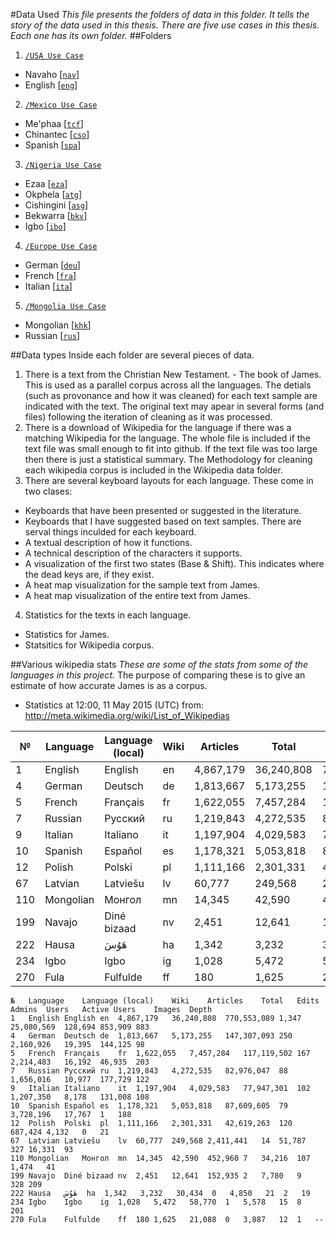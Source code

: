 #Data Used
_This file presents the folders of data in this folder. It tells the story of the data used in this thesis. There are five use cases in this thesis. Each one has its own folder._
##Folders

1. [`/USA Use Case`](/Publications/2015%20-%20Thesis/Data%20Used/1.%20USA%20Use%20Case)
 * Navaho [[`nav`](http://www.ethnologue.com/language/nav)]
 * English [[`eng`](http://www.ethnologue.com/language/eng)]
2. [`/Mexico Use Case`](/Publications/2015%20-%20Thesis/Data%20Used/2.%20Mexico%20Use%20Case)
 * Me'phaa [[`tcf`](http://www.ethnologue.com/language/tcf)]
 * Chinantec [[`cso`](http://www.ethnologue.com/language/cso)]
 * Spanish	[[`spa`](http://www.ethnologue.com/language/spa)]
3. [`/Nigeria Use Case`](/Publications/2015%20-%20Thesis/Data%20Used/3.%20Nigeria%20Use%20Case)
 * Ezaa [[`eza`](http://www.ethnologue.com/language/eza)]
 * Okphela [[`atg`](http://www.ethnologue.com/language/atg)]
 * Cishingini [[`asg`](http://www.ethnologue.com/language/asg)]
 * Bekwarra [[`bkv`](http://www.ethnologue.com/language/bkv)]
 * Igbo [[`ibo`](http://www.ethnologue.com/language/ibo)]
4. [`/Europe Use Case`](/Publications/2015%20-%20Thesis/Data%20Used/4.%20Europe%20Use%20Case)
 * German [[`deu`](http://www.ethnologue.com/language/deu)]
 * French [[`fra`](http://www.ethnologue.com/language/fra)]
 * Italian [[`ita`](http://www.ethnologue.com/language/ita)]
5. [`/Mongolia Use Case`](/Publications/2015%20-%20Thesis/Data%20Used/5.%20Mongolia%20Use%20Case)
 * Mongolian [[`khk`](http://www.ethnologue.com/language/khk)]
 * Russian [[`rus`](http://www.ethnologue.com/language/rus)]

##Data types
Inside each folder are several pieces of data.

1. There is a text from the Christian New Testament. - The book of James. This is used as a parallel corpus across all the languages. The detials (such as provonance and how it was cleaned) for each text sample are indicated with the text. The original text may apear in several forms (and files) following the iteration of cleaning as it was processed.
2. There is a download of Wikipedia for the language if there was a matching Wikipedia for the language. The whole file is included if the text file was small enough to fit into github. If the text file was too large then there is just a statistical summary. The Methodology for cleaning each wikipedia corpus is included in the Wikipedia data folder.
3. There are several keyboard layouts for each language. These come in two clases:
 * Keyboards that have been presented or suggested in the literature.
 * Keyboards that I have suggested based on text samples.
 There are serval things inculded for each keyboard.
  * A textual description of how it functions.
  * A technical description of the characters it supports.
  * A visualization of the first two states (Base & Shift). This indicates where the dead keys are, if they exist.
  * A heat map visualization for the sample text from James.
  * A heat map visualization of the entire text from James.
4. Statistics for the texts in each language.
 * Statistics for James.
 * Statsitics for Wikipedia corpus.

##Various wikipedia stats
_These are some of the stats from some of the languages in this project._
The purpose of comparing these is to give an estimate of how accurate James is as a corpus.

* Statistics at 12:00, 11 May 2015 (UTC) from: http://meta.wikimedia.org/wiki/List_of_Wikipedias

№|Language|Language (local)|Wiki|Articles|Total|Edits|Admins|Users|Active Users|Images|Depth
---|---|---|---|---|---|---|---|---|---|---|---
1|English|English|en|4,867,179|36,240,808|770,553,089|1,347|25,080,569|128,694|853,909|883
4|German|Deutsch|de|1,813,667|5,173,255|147,307,093|250|2,160,926|19,395|144,125|98
5|French|Français|fr|1,622,055|7,457,284|117,119,502|167|2,214,483|16,192|46,935|203
7|Russian|Русский|ru|1,219,843|4,272,535|82,976,047|88|1,656,016|10,977|177,729|122
9|Italian|Italiano|it|1,197,904|4,029,583|77,947,301|102|1,207,350|8,178|131,008|108
10|Spanish|Español|es|1,178,321|5,053,818|87,609,605|79|3,728,196|17,767|1|188
12|Polish|Polski|pl|1,111,166|2,301,331|42,619,263|120|687,424|4,132|0|21
67|Latvian|Latviešu|lv|60,777|249,568|2,411,441|14|51,787|327|16,331|93
110|Mongolian|Монгол|mn|14,345|42,590|452,960|7|34,216|107|1,474|41
199|Navajo|Diné bizaad|nv|2,451|12,641|152,935|2|7,780|9|328|209
222|Hausa|هَوُسَ|ha|1,342|3,232|30,434|0|4,850|21|2|19
234|Igbo|Igbo|ig|1,028|5,472|58,770|1|5,578|15|8|201
270|Fula|Fulfulde|ff|180|1,625|21,088|0|3,887|12|1|--


```
№	Language	Language (local)	Wiki	Articles	Total	Edits	Admins	Users	Active Users	Images	Depth
1	English	English	en	4,867,179	36,240,808	770,553,089	1,347	25,080,569	128,694	853,909	883
4	German	Deutsch	de	1,813,667	5,173,255	147,307,093	250	2,160,926	19,395	144,125	98
5	French	Français	fr	1,622,055	7,457,284	117,119,502	167	2,214,483	16,192	46,935	203
7	Russian	Русский	ru	1,219,843	4,272,535	82,976,047	88	1,656,016	10,977	177,729	122
9	Italian	Italiano	it	1,197,904	4,029,583	77,947,301	102	1,207,350	8,178	131,008	108
10	Spanish	Español	es	1,178,321	5,053,818	87,609,605	79	3,728,196	17,767	1	188
12	Polish	Polski	pl	1,111,166	2,301,331	42,619,263	120	687,424	4,132	0	21
67	Latvian	Latviešu	lv	60,777	249,568	2,411,441	14	51,787	327	16,331	93
110	Mongolian	Монгол	mn	14,345	42,590	452,960	7	34,216	107	1,474	41
199	Navajo	Diné bizaad	nv	2,451	12,641	152,935	2	7,780	9	328	209
222	Hausa	هَوُسَ	ha	1,342	3,232	30,434	0	4,850	21	2	19
234	Igbo	Igbo	ig	1,028	5,472	58,770	1	5,578	15	8	201
270	Fula	Fulfulde	ff	180	1,625	21,088	0	3,887	12	1	--
```
